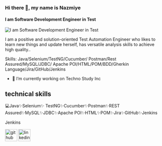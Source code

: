 ### Hi there 👋, my name is Nazmiye
#### I am Software Development Engineer in Test

![I am Software Development Engineer in Test](https://encrypted-tbn0.gstatic.com/images?q=tbn:ANd9GcQkjWIAkSHAsb74Cw3Zvt0Q1tRimNM62jADzA&usqp=CAU)

I am a positive and solution-oriented Test Automation Engineer who likes to learn new things and update herself, has versatile analysis skills to achieve high quality..

Skills: Java/Selenium/TestNG/Cucumber/ Postman/Rest Assured/MySQL/JDBC/ Apache POI/HTML/POM/BDD/Gherkin Language/Jira/GitHub/Jenkins

- 🔭 I’m currently working on  Techno Study Inc 

## technical skills

💻Java✨Selenium✨ TestNG✨Cucumber✨Postman✨REST Assured✨MySQL✨JDBC✨Apache POI✨HTML✨POM✨Jira✨GitHub✨Jenkins

Jenkins




[<img src='https://cdn.jsdelivr.net/npm/simple-icons@3.0.1/icons/github.svg' alt='github' height='40'>](https://github.com/https://github.com/nazmiyeakdogan)  [<img src='https://cdn.jsdelivr.net/npm/simple-icons@3.0.1/icons/linkedin.svg' alt='linkedin' height='40'>](https://www.linkedin.com/in/linkedin.com/in/nazmiye-akdogan/)  





